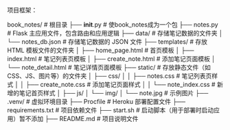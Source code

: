 项目框架：

book_notes/                  # 根目录
├── __init__.py              # 使book_notes成为一个包
├── notes.py                 # Flask 主应用文件，包含路由和应用逻辑
├── data/                    # 存储笔记数据的文件夹
│   └── notes_db.json        # 存储笔记数据的 JSON 文件
├── templates/               # 存放 HTML 模板文件的文件夹
│   ├── home_page.html       # 首页模板
│   ├── index.html           # 笔记列表页模板
│   ├── create_note.html     # 添加笔记页面模板
│   └── note_detail.html     # 笔记详情页面模板
├── static/                  # 存放静态文件（如 CSS、JS、图片等）的文件夹
│   ├── css/
│   │   ├── notes.css        # 笔记列表页样式
│   │   ├── create_note.css  # 添加笔记页面样式
│   │   └── note_index.css   # 新增的笔记首页样式
│   ├── js/
│   └── img/
│       └── note.jpg         # 示例图片
├── .venv/                   # 虚拟环境目录
├── Procfile                 # Heroku 部署配置文件
├── requirements.txt         # 项目依赖文件
├── start.sh                 # 启动脚本（用于部署时启动应用）暂不添加
├── README.md                # 项目说明文件
